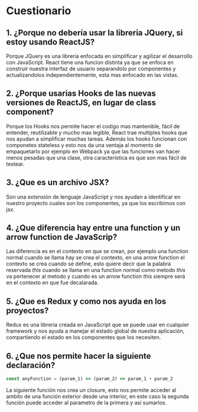 # Cuestionario

## 1. ¿Porque no debería usar la libreria JQuery, si estoy usando ReactJS?

Porque JQuery es una libreria enfocada en simplificar y agilizar el desarrollo con JavaScript. React tiene una funcion distinta ya que se enfoca en construir nuestra interfaz de usuario separandolo por componentes y actualizandolos independientemente, esta mas enfocado en las vistas.

## 2. ¿Porque usarias Hooks de las nuevas versiones de ReactJS, en lugar de class component?

Porque los Hooks nos permite hacer el codigo mas mantenible, fácil de entender, reutilizable y mucho mas legible, React trae multiples hooks que nos ayudan a simplificar muchas tareas. Además los hooks funcionan con componetes stateless y esto nos da una ventaja al momento de empaquetarlo por ejemplo en Webpack ya que las funciones van hacer menos pesadas que una clase, otra característica es que son mas fácil de testear.

## 3. ¿Que es un archivo JSX?

Son una extensión de lenguaje JavaScript y nos ayudan a identificar en nuestro proyecto cuales son los componentes, ya que los escribimos con jsx.

## 4. ¿Que diferencia hay entre una function y un arrow function de JavaScrip?

Las diferencia es en el contexto en que se crean, por ejemplo una function normal cuando se llama hay se crea el contexto, en una arrow function el contexto se crea cuando se define, esto quiere decir que la palabra reservada *this* cuando se llama en una function normal como metodo *this* va pertenecer al metodo y cuando es un arrow function *this* siempre será en el contexto en que fue decalarada.

## 5. ¿Que es Redux y como nos ayuda en los proyectos?

Redux es una libreria creada en JavaScript que se puede usar en cualquier framework y nos ayuda a manejar el estado global de nuestra aplicación, compartiendo el estado en los componentes que los necesiten.

## 6. ¿Que nos permite hacer la siguiente declaración?

```jsx
const anyFunction = (param_1) => (param_2) => param_1 + param_2
```

La siguiente función nos crea un closure, esto nos permite acceder al ambito de una función exterior desde una interior, en este caso la segunda función puede acceder al parametro de la primera y así sumarlos.